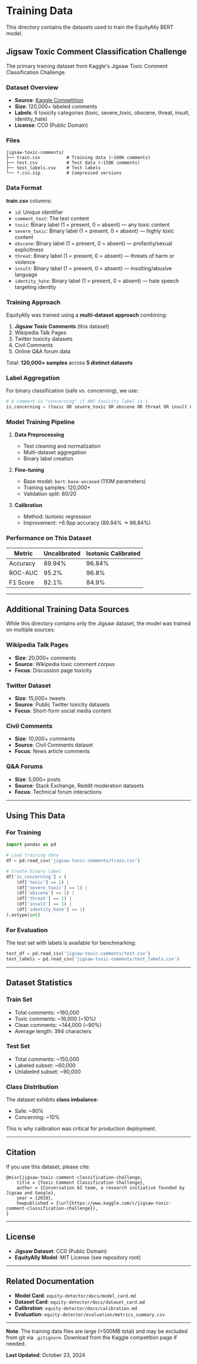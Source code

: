# Training Data

This directory contains the datasets used to train the EquityAlly BERT model.

## Jigsaw Toxic Comment Classification Challenge

The primary training dataset from Kaggle's Jigsaw Toxic Comment Classification Challenge.

### Dataset Overview
- **Source**: [Kaggle Competition](https://www.kaggle.com/c/jigsaw-toxic-comment-classification-challenge)
- **Size**: 120,000+ labeled comments
- **Labels**: 6 toxicity categories (toxic, severe_toxic, obscene, threat, insult, identity_hate)
- **License**: CC0 (Public Domain)

### Files

```
jigsaw-toxic-comments/
├── train.csv          # Training data (~160K comments)
├── test.csv           # Test data (~150K comments)
├── test_labels.csv    # Test labels
└── *.csv.zip          # Compressed versions
```

### Data Format

**train.csv** columns:
- `id`: Unique identifier
- `comment_text`: The text content
- `toxic`: Binary label (1 = present, 0 = absent) — any toxic content
- `severe_toxic`: Binary label (1 = present, 0 = absent) — highly toxic content
- `obscene`: Binary label (1 = present, 0 = absent) — profanity/sexual explicitness
- `threat`: Binary label (1 = present, 0 = absent) — threats of harm or violence
- `insult`: Binary label (1 = present, 0 = absent) — insulting/abusive language
- `identity_hate`: Binary label (1 = present, 0 = absent) — hate speech targeting identity

### Training Approach

EquityAlly was trained using a **multi-dataset approach** combining:

1. **Jigsaw Toxic Comments** (this dataset)
2. Wikipedia Talk Pages
3. Twitter toxicity datasets
4. Civil Comments
5. Online Q&A forum data

Total: **120,000+ samples** across **5 distinct datasets**

### Label Aggregation

For binary classification (safe vs. concerning), we use:
```python
# A comment is "concerning" if ANY toxicity label is 1
is_concerning = (toxic OR severe_toxic OR obscene OR threat OR insult OR identity_hate)
```

### Model Training Pipeline

1. **Data Preprocessing**
   - Text cleaning and normalization
   - Multi-dataset aggregation
   - Binary label creation

2. **Fine-tuning**
   - Base model: `bert-base-uncased` (110M parameters)
   - Training samples: 120,000+
   - Validation split: 80/20

3. **Calibration**
   - Method: Isotonic regression
   - Improvement: +6.9pp accuracy (89.94% → 96.84%)

### Performance on This Dataset

| Metric | Uncalibrated | Isotonic Calibrated |
|--------|--------------|---------------------|
| Accuracy | 89.94% | 96.84% |
| ROC-AUC | 95.2% | 96.8% |
| F1 Score | 82.1% | 84.9% |

---

## Additional Training Data Sources

While this directory contains only the Jigsaw dataset, the model was trained on multiple sources:

### Wikipedia Talk Pages
- **Size**: 20,000+ comments
- **Source**: Wikipedia toxic comment corpus
- **Focus**: Discussion page toxicity

### Twitter Dataset
- **Size**: 15,000+ tweets
- **Source**: Public Twitter toxicity datasets
- **Focus**: Short-form social media content

### Civil Comments
- **Size**: 10,000+ comments
- **Source**: Civil Comments dataset
- **Focus**: News article comments

### Q&A Forums
- **Size**: 5,000+ posts
- **Source**: Stack Exchange, Reddit moderation datasets
- **Focus**: Technical forum interactions

---

## Using This Data

### For Training
```python
import pandas as pd

# Load training data
df = pd.read_csv('jigsaw-toxic-comments/train.csv')

# Create binary label
df['is_concerning'] = (
    (df['toxic'] == 1) | 
    (df['severe_toxic'] == 1) | 
    (df['obscene'] == 1) | 
    (df['threat'] == 1) | 
    (df['insult'] == 1) | 
    (df['identity_hate'] == 1)
).astype(int)
```

### For Evaluation
The test set with labels is available for benchmarking:
```python
test_df = pd.read_csv('jigsaw-toxic-comments/test.csv')
test_labels = pd.read_csv('jigsaw-toxic-comments/test_labels.csv')
```

---

## Dataset Statistics

### Train Set
- Total comments: ~160,000
- Toxic comments: ~16,000 (~10%)
- Clean comments: ~144,000 (~90%)
- Average length: 394 characters

### Test Set
- Total comments: ~150,000
- Labeled subset: ~60,000
- Unlabeled subset: ~90,000

### Class Distribution
The dataset exhibits **class imbalance**:
- Safe: ~90%
- Concerning: ~10%

This is why calibration was critical for production deployment.

---

## Citation

If you use this dataset, please cite:

```
@misc{jigsaw-toxic-comment-classification-challenge,
    title = {Toxic Comment Classification Challenge},
    author = {Conversation AI team, a research initiative founded by Jigsaw and Google},
    year = {2018},
    howpublished = {\url{https://www.kaggle.com/c/jigsaw-toxic-comment-classification-challenge}},
}
```

---

## License

- **Jigsaw Dataset**: CC0 (Public Domain)
- **EquityAlly Model**: MIT License (see repository root)

---

## Related Documentation

- **Model Card**: `equity-detector/docs/model_card.md`
- **Dataset Card**: `equity-detector/docs/dataset_card.md`
- **Calibration**: `equity-detector/docs/calibration.md`
- **Evaluation**: `equity-detector/evaluation/metrics_summary.csv`

---

**Note**: The training data files are large (>500MB total) and may be excluded from git via `.gitignore`. Download from the Kaggle competition page if needed.

**Last Updated**: October 23, 2024

